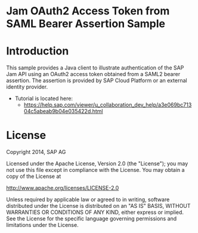 # Jam OAuth2 Access Token from SAML Bearer Assertion Sample

# Introduction
This sample provides a Java client to illustrate authentication of the SAP Jam API using an OAuth2 access token obtained from a SAML2 bearer assertion. The assertion is provided by SAP Cloud Platform or an external identity provider.
* Tutorial is located here:
  * https://help.sap.com/viewer/u_collaboration_dev_help/a3e069bc71304c5abeab9b04e035422d.html


# License
Copyright 2014, SAP AG

Licensed under the Apache License, Version 2.0 (the "License");
you may not use this file except in compliance with the License.
You may obtain a copy of the License at

   http://www.apache.org/licenses/LICENSE-2.0

Unless required by applicable law or agreed to in writing, software
distributed under the License is distributed on an "AS IS" BASIS,
WITHOUT WARRANTIES OR CONDITIONS OF ANY KIND, either express or implied.
See the License for the specific language governing permissions and
limitations under the License.


